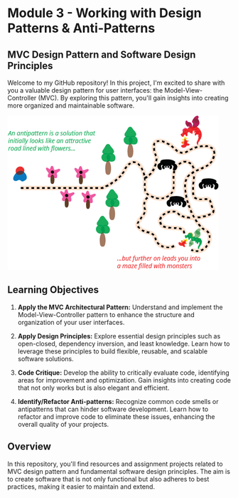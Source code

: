# Module 3 - Working with Design Patterns & Anti-Patterns

## MVC Design Pattern and Software Design Principles

Welcome to my GitHub repository! In this project, I'm excited to share with you a valuable design pattern for user interfaces: the Model-View-Controller (MVC). By exploring this pattern, you'll gain insights into creating more organized and maintainable software.

![Anti-Patterns](https://github.com/Daniel-Andarge/Software-Design-and-Architecture-Specialization--University-of-Alberta/blob/main/Course-2-Design-Patterns/Module-3-Working-with-Design-Patterns-%26-Anti-Patterns/antipattern.png)

## Learning Objectives

1. **Apply the MVC Architectural Pattern:** Understand and implement the Model-View-Controller pattern to enhance the structure and organization of your user interfaces.

2. **Apply Design Principles:** Explore essential design principles such as open-closed, dependency inversion, and least knowledge. Learn how to leverage these principles to build flexible, reusable, and scalable software solutions.

3. **Code Critique:** Develop the ability to critically evaluate code, identifying areas for improvement and optimization. Gain insights into creating code that not only works but is also elegant and efficient.

4. **Identify/Refactor Anti-patterns:** Recognize common code smells or antipatterns that can hinder software development. Learn how to refactor and improve code to eliminate these issues, enhancing the overall quality of your projects.

## Overview

In this repository, you'll find resources and assignment projects related to MVC design pattern and fundamental software design principles. The aim is to create software that is not only functional but also adheres to best practices, making it easier to maintain and extend.
